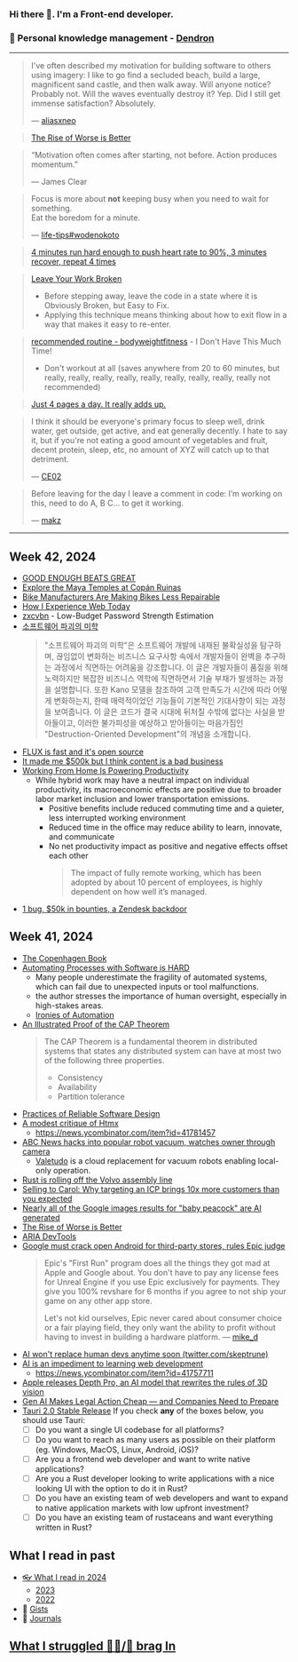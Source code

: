 ### Hi there 👋. I'm a Front-end developer.
### 🌱 Personal knowledge management - [Dendron](https://luke-snaw.github.io/)

---

> I've often described my motivation for building software to others using imagery: I like to go find a secluded beach, build a large, magnificent sand castle, and then walk away. Will anyone notice? Probably not. Will the waves eventually destroy it? Yep. Did I still get immense satisfaction? Absolutely.
>
> — [aliasxneo](https://news.ycombinator.com/item?id=41497113)

> [The Rise of Worse is Better](https://www.dreamsongs.com/RiseOfWorseIsBetter.html)

> “Motivation often comes after starting, not before. Action produces momentum.”
>
> — James Clear

> Focus is more about **not** keeping busy when you need to wait for something.  
> Eat the boredom for a minute.
>
> — [life-tips#wodenokoto](https://luke-snaw.github.io/notes/ettkt3iClONnxpbGwBVLl/#wodenokoto)

> [4 minutes run hard enough to push heart rate to 90%, 3 minutes recover, repeat 4 times](https://news.ycombinator.com/item?id=34213181)

> [Leave Your Work Broken](https://census.dev/blog/an-on-ramp-to-flow)
>
> - Before stepping away, leave the code in a state where it is Obviously Broken, but Easy to Fix.
> - Applying this technique means thinking about how to exit flow in a way that makes it easy to re-enter.

> [recommended routine - bodyweightfitness](https://www.reddit.com/r/bodyweightfitness/wiki/kb/recommended_routine/) - I Don't Have This Much Time!
>
> - Don't workout at all (saves anywhere from 20 to 60 minutes, but really, really, really, really, really, really, really, really, really not recommended)

> [Just 4 pages a day. It really adds up.](https://news.ycombinator.com/item?id=34779980)

> I think it should be everyone's primary focus to sleep well, drink water, get outside, get active, and eat generally decently. I hate to say it, but if you're not eating a good amount of vegetables and fruit, decent protein, sleep, etc, no amount of XYZ will catch up to that detriment.
>
> — [CE02](https://news.ycombinator.com/item?id=35056071)

> Before leaving for the day I leave a comment in code: I’m working on this, need to do A, B C… to get it working.
>
> — [makz](https://news.ycombinator.com/item?id=40744916)

---

## Week 42, 2024

- [GOOD ENOUGH BEATS GREAT](https://www.meaningfulmoney.life/post/maximizer-vs-satisficer)
- [Explore the Maya Temples at Copán Ruinas](https://mused.com/guided/158/temple-26-and-excavation-tunnels-copan-ruinas/)
- [Bike Manufacturers Are Making Bikes Less Repairable](https://www.ifixit.com/News/101675/bike-manufacturers-are-making-bikes-less-repairable)
- [How I Experience Web Today](https://how-i-experience-web-today.com/)
- [zxcvbn](https://github.com/dropbox/zxcvbn) - Low-Budget Password Strength Estimation
- [소프트웨어 파괴의 미학](https://kciter.so/posts/the-aesthetics-of-destroying-software/)
  > "소프트웨어 파괴의 미학"은 소프트웨어 개발에 내재된 불확실성을 탐구하며, 끊임없이 변화하는 비즈니스 요구사항 속에서 개발자들이 완벽을 추구하는 과정에서 직면하는 어려움을 강조합니다. 이 글은 개발자들이 품질을 위해 노력하지만 복잡한 비즈니스 역학에 직면하면서 기술 부채가 발생하는 과정을 설명합니다. 또한 Kano 모델을 참조하여 고객 만족도가 시간에 따라 어떻게 변화하는지, 한때 매력적이었던 기능들이 기본적인 기대사항이 되는 과정을 보여줍니다. 이 글은 코드가 결국 시대에 뒤처질 수밖에 없다는 사실을 받아들이고, 이러한 불가피성을 예상하고 받아들이는 마음가짐인 "Destruction-Oriented Development"의 개념을 소개합니다.
- [FLUX is fast and it's open source](https://replicate.com/blog/flux-is-fast-and-open-source)
- [It made me $500k but I think content is a bad business](https://swizec.com/blog/it-made-me-500k-but-i-think-content-is-a-bad-business/)
- [Working From Home Is Powering Productivity](https://www.imf.org/en/Publications/fandd/issues/2024/09/working-from-home-is-powering-productivity-bloom)
  - While hybrid work may have a neutral impact on individual productivity, its macroeconomic effects are positive due to broader labor market inclusion and lower transportation emissions.
    - Positive benefits include reduced commuting time and a quieter, less interrupted working environment
    - Reduced time in the office may reduce ability to learn, innovate, and communicate
    - No net productivity impact as positive and negative effects offset each other
      > The impact of fully remote working, which has been adopted by about 10 percent of employees, is highly dependent on how well it’s managed.
- [1 bug, $50k in bounties, a Zendesk backdoor](https://gist.github.com/hackermondev/68ec8ed145fcee49d2f5e2b9d2cf2e52)

## Week 41, 2024

- [The Copenhagen Book](https://github.com/pilcrowonpaper/copenhagen)
- [Automating Processes with Software is HARD](https://hardcoresoftware.learningbyshipping.com/p/222-automating-processes-with-software)
  - Many people underestimate the fragility of automated systems, which can fail due to unexpected inputs or tool malfunctions.
  - the author stresses the importance of human oversight, especially in high-stakes areas.
  - [Ironies of Automation](https://www.complexcognition.co.uk/2021/06/ironies-of-automation.html)
- [An Illustrated Proof of the CAP Theorem](https://mwhittaker.github.io/blog/an_illustrated_proof_of_the_cap_theorem/)
  > The CAP Theorem is a fundamental theorem in distributed systems that states any distributed system can have at most two of the following three properties.
  >
  > - Consistency
  > - Availability
  > - Partition tolerance
- [Practices of Reliable Software Design](https://entropicthoughts.com/practices-of-reliable-software-design)
- [A modest critique of Htmx](https://chrisdone.com/posts/htmx-critique/)
  - https://news.ycombinator.com/item?id=41781457
- [ABC News hacks into popular robot vacuum, watches owner through camera](https://www.abc.net.au/news/2024-10-04/robot-vacuum-hacked-photos-camera-audio/104414020)
  - [Valetudo](https://github.com/Hypfer/Valetudo) is a cloud replacement for vacuum robots enabling local-only operation.
- [Rust is rolling off the Volvo assembly line](https://tweedegolf.nl/en/blog/137/rust-is-rolling-off-the-volvo-assembly-line)
- [Selling to Carol: Why targeting an ICP brings 10x more customers than you expected](https://longform.asmartbear.com/icp-ideal-customer-persona/)
- [Nearly all of the Google images results for "baby peacock" are AI generated](https://x.com/notengoprisa/status/1842550658102079556)
- [The Rise of Worse is Better](https://www.dreamsongs.com/RiseOfWorseIsBetter.html)
- [ARIA DevTools](https://github.com/ziolko/aria-devtools)
- [Google must crack open Android for third-party stores, rules Epic judge](https://www.theverge.com/policy/2024/10/7/24243316/epic-google-permanent-injunction-ruling-third-party-stores)
  > Epic's "First Run" program does all the things they got mad at Apple and Google about.
  > You don't have to pay any license fees for Unreal Engine if you use Epic exclusively for payments. They give you 100% revshare for 6 months if you agree to not ship your game on any other app store.
  >
  > Let's not kid ourselves, Epic never cared about consumer choice or a fair playing field, they only want the ability to profit without having to invest in building a hardware platform. — [mike_d](https://news.ycombinator.com/item?id=41770323)
- [AI won't replace human devs anytime soon (twitter.com/skeptrune)](https://x.com/skeptrune/status/1843060221494895058)
- [AI is an impediment to learning web development](https://ben.page/jumbocode-ai)
  - https://news.ycombinator.com/item?id=41757711
- [Apple releases Depth Pro, an AI model that rewrites the rules of 3D vision](https://venturebeat.com/ai/apple-releases-depth-pro-an-ai-model-that-rewrites-the-rules-of-3d-vision/)
- [Gen AI Makes Legal Action Cheap — and Companies Need to Prepare](https://hbr.org/2024/10/gen-ai-makes-legal-action-cheap-and-companies-need-to-prepare)
- [Tauri 2.0 Stable Release](https://v2.tauri.app/blog/tauri-20/)
  If you check **any** of the boxes below, you should use Tauri:
  - [ ] Do you want a single UI codebase for all platforms?
  - [ ] Do you want to reach as many users as possible on their platform (eg. Windows, MacOS, Linux, Android, iOS)?
  - [ ] Are you a frontend web developer and want to write native applications?
  - [ ] Are you a Rust developer looking to write applications with a nice looking UI with the option to do it in Rust?
  - [ ] Do you have an existing team of web developers and want to expand to native application markets with low upfront investment?
  - [ ] Do you have an existing team of rustaceans and want everything written in Rust?

## What I read in past

- [👓 What I read in 2024](https://luke-snaw.github.io/notes/t9eilmx27nd8ytoelbm5v10/)
  - [2023](https://luke-snaw.github.io/notes/d9io1hr2n9vdbvucvy3iquj/)
  - [2022](https://luke-snaw.github.io/notes/l4c5ilaotvka1yh10wv88cy/)
- 📝 [Gists](https://gist.github.com/Luke-SNAW)
- 📜 [Journals](https://luke-snaw.github.io/Luke-SNAW__netlify-CMS.github.io/)

## [What I struggled 🧗‍♂️/📣 brag In](https://luke-snaw.github.io/notes/6645fjtiqxtko03nuccgjj2/)
<!--
**Luke-SNAW/Luke-SNAW** is a ✨ _special_ ✨ repository because its `README.md` (this file) appears on your GitHub profile.

Here are some ideas to get you started:

- 🔭 I’m currently working on ...
- 🌱 I’m currently learning ...
- 👯 I’m looking to collaborate on ...
- 🤔 I’m looking for help with ...
- 💬 Ask me about ...
- 📫 How to reach me: ...
- 😄 Pronouns: ...
- ⚡ Fun fact: ...
-->
